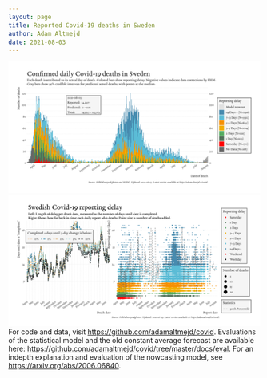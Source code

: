 ```yaml
---
layout: page
title: Reported Covid-19 deaths in Sweden
author: Adam Altmejd
date: 2021-08-03
---
```


![Graph of Swedish Covid-19 deaths with reporting delay.](deaths_lag_sweden_2021-08-03.png "Swedish Covid-19 deaths.")
![Graph of Swedish Covid-19 reporting delay in daily deaths.](lag_trend_sweden_2021-08-03.png "Trend in Swedish Covid-19 mortality reporting delay.")
For code and data, visit <https://github.com/adamaltmejd/covid>.
Evaluations of the statistical model and the old constant average forecast are available here: <https://github.com/adamaltmejd/covid/tree/master/docs/eval>.
For an indepth explanation and evaluation of the nowcasting model, see <https://arxiv.org/abs/2006.06840>.
